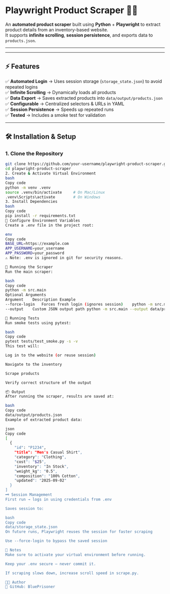 # **Playwright Product Scraper** 🕵️‍♂️

An **automated product scraper** built using **Python** + **Playwright** to extract product details from an inventory-based website.  
It supports **infinite scrolling**, **session persistence**, and exports data to `products.json`.

---
---

## **⚡ Features**
✅ **Automated Login** → Uses session storage (`storage_state.json`) to avoid repeated logins  
✅ **Infinite Scrolling** → Dynamically loads all products  
✅ **Data Export** → Saves extracted products into `data/output/products.json`  
✅ **Configurable** → Centralized selectors & URLs in YAML  
✅ **Session Persistence** → Speeds up repeated runs  
✅ **Tested** → Includes a smoke test for validation  

---

## **🛠️ Installation & Setup**

### **1. Clone the Repository**
```bash
git clone https://github.com/your-username/playwright-product-scraper.git
cd playwright-product-scraper
2. Create & Activate Virtual Environment
bash
Copy code
python -m venv .venv
source .venv/bin/activate     # On Mac/Linux
.venv\Scripts\activate        # On Windows
3. Install Dependencies
bash
Copy code
pip install -r requirements.txt
🔑 Configure Environment Variables
Create a .env file in the project root:

env
Copy code
BASE_URL=https://example.com
APP_USERNAME=your_username
APP_PASSWORD=your_password
⚠️ Note: .env is ignored in git for security reasons.

🚀 Running the Scraper
Run the main scraper:

bash
Copy code
python -m src.main
Optional Arguments
Argument	Description	Example
--force-login	Forces fresh login (ignores session)	python -m src.main --force-login
--output	Custom JSON output path	python -m src.main --output data/products.json

🧪 Running Tests
Run smoke tests using pytest:

bash
Copy code
pytest tests/test_smoke.py -s -v
This test will:

Log in to the website (or reuse session)

Navigate to the inventory

Scrape products

Verify correct structure of the output

📦 Output
After running the scraper, results are saved at:

bash
Copy code
data/output/products.json
Example of extracted product data:

json
Copy code
[
  {
    "id": "P1234",
    "title": "Men's Casual Shirt",
    "category": "Clothing",
    "cost": "$25",
    "inventory": "In Stock",
    "weight_kg": "0.5",
    "composition": "100% Cotton",
    "updated": "2025-09-02"
  }
]
🗝️ Session Management
First run → logs in using credentials from .env

Saves session to:

bash
Copy code
data/storage_state.json
On future runs, Playwright reuses the session for faster scraping

Use --force-login to bypass the saved session

📌 Notes
Make sure to activate your virtual environment before running.

Keep your .env secure — never commit it.

If scraping slows down, increase scroll speed in scrape.py.

👨‍💻 Author
💼 GitHub: BluePrisoner



